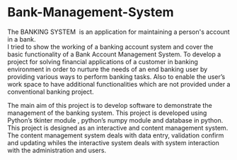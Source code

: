 # Bank-Management-System

The  BANKING SYSTEM  is an application for maintaining a person's account in a bank.  
I tried to show the working of a banking account system and cover the basic functionality of a Bank Account Management System.
To develop a project for solving financial applications of a customer in banking environment in order to nurture the needs of an end 
banking user by providing various ways to perform banking tasks. 
Also to enable the user’s work space to have additional functionalities which are not provided under a conventional banking project. 

The main aim of this project is to develop software to demonstrate the management of the banking system.
This project is developed using Python’s tkinter module , python’s numpy module and database in python. 
This project  is designed as an interactive and content management system. 
The content management system deals with data entry, validation confirm and updating whiles the interactive system deals with system
interaction with the administration and users. 
